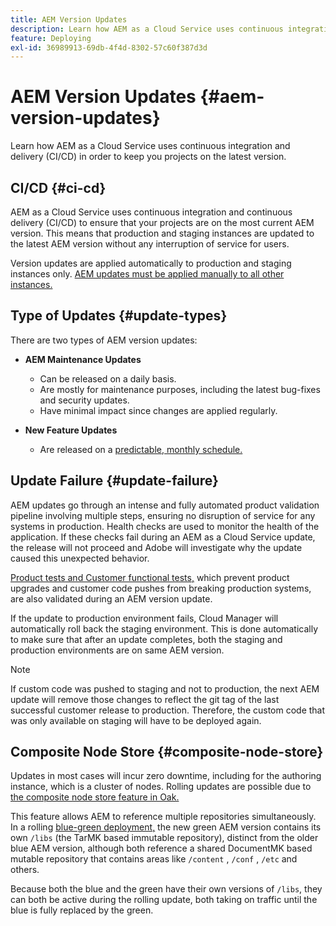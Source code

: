 ```yaml
---
title: AEM Version Updates
description: Learn how AEM as a Cloud Service uses continuous integration and delivery (CI/CD) in order to keep you projects on the latest version. 
feature: Deploying
exl-id: 36989913-69db-4f4d-8302-57c60f387d3d
---
```


# AEM Version Updates {#aem-version-updates}

Learn how AEM as a Cloud Service uses continuous integration and delivery (CI/CD) in order to keep you projects on the latest version.

## CI/CD {#ci-cd}

AEM as a Cloud Service uses continuous integration and continuous delivery (CI/CD) to ensure that your projects are on the most current AEM version. This means that production and staging instances are updated to the latest AEM version without any interruption of service for users.

Version updates are applied automatically to production and staging instances only. [AEM updates must be applied manually to all other instances.](/help/implementing/cloud-manager/manage-environments.md#updating-dev-environment)

## Type of Updates {#update-types}

There are two types of AEM version updates:

* **AEM Maintenance Updates**

  * Can be released on a daily basis.
  * Are mostly for maintenance purposes, including the latest bug-fixes and security updates.
  * Have minimal impact since changes are applied regularly.

* **New Feature Updates**

   * Are released on a [predictable, monthly schedule.](https://experienceleague.adobe.com/docs/experience-manager-release-information/aem-release-updates/update-releases-roadmap.html)

## Update Failure {#update-failure}

AEM updates go through an intense and fully automated product validation pipeline involving multiple steps, ensuring no disruption of service for any systems in production. Health checks are used to monitor the health of the application. If these checks fail during an AEM as a Cloud Service update, the release will not proceed and Adobe will investigate why the update caused this unexpected behavior. 

[Product tests and Customer functional tests,](/help/implementing/cloud-manager/overview-test-results.md#functional-testing) which prevent product upgrades and customer code pushes from breaking production systems, are also validated during an AEM version update.

If the update to production environment fails, Cloud Manager will automatically roll back the staging environment. This is done automatically to make sure that after an update completes, both the staging and production environments are on same AEM version.

>[!NOTE]
>
>If custom code was pushed to staging and not to production, the next AEM update will remove those changes to reflect the git tag of the last successful customer release to production. Therefore, the custom code that was only available on staging will have to be deployed again.

## Composite Node Store {#composite-node-store}

Updates in most cases will incur zero downtime, including for the authoring instance, which is a cluster of nodes. Rolling updates are possible due to [the composite node store feature in Oak.](https://jackrabbit.apache.org/oak/docs/nodestore/compositens.html)

This feature allows AEM to reference multiple repositories simultaneously. In a rolling [blue-green deployment,](/help/implementing/deploying/overview.md#index-management-using-blue-green-deployments) the new green AEM version contains its own `/libs` (the TarMK based immutable repository), distinct from the older blue AEM version, although both reference a shared DocumentMK based mutable repository that contains areas like `/content` , `/conf` , `/etc` and others. 

Because both the blue and the green have their own versions of `/libs`, they can both be active during the rolling update, both taking on traffic until the blue is fully replaced by the green.
